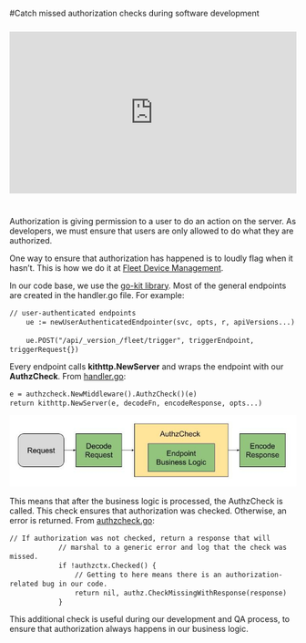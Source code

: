 #Catch missed authorization checks during software development

<div class="video-container" style="position: relative; width: 100%; padding-bottom: 56.25%; margin-top: 24px; margin-bottom: 40px;">
	<iframe class="video" style="position: absolute; top: 0; left: 0; width: 100%; height: 100%; border: 0;" src="https://www.youtube.com/embed/jbkPLQpzPtc?si=k1BUb98QWRT1V8fZ" allowfullscreen></iframe>
</div>

Authorization is giving permission to a user to do an action on the server. As developers, we must ensure that users are only allowed to do what they are authorized.

One way to ensure that authorization has happened is to loudly flag when it hasn’t. This is how we do it at [Fleet Device Management](https://www.linkedin.com/company/fleetdm/?lipi=urn%3Ali%3Apage%3Ad_flagship3_pulse_read%3BCaXkx0wxSNeQ8WfF5SZ17g%3D%3D).

In our code base, we use the [go-kit library](https://github.com/go-kit/kit). Most of the general endpoints are created in the handler.go file. For example:
```
// user-authenticated endpoints
	ue := newUserAuthenticatedEndpointer(svc, opts, r, apiVersions...)

	ue.POST("/api/_version_/fleet/trigger", triggerEndpoint, triggerRequest{})
```

Every endpoint calls **kithttp.NewServer** and wraps the endpoint with our **AuthzCheck**. From [handler.go](https://github.com/fleetdm/fleet/blob/36421bd5055d37a4c39a04e0f9bd96ad47951131/server/service/handler.go#L729):
```
e = authzcheck.NewMiddleware().AuthzCheck()(e)
return kithttp.NewServer(e, decodeFn, encodeResponse, opts...)
```
![Example check](../website/assets/images/articles/catch-missed-authorization-checks-during-software-development-720x179@2x.jpg
"Example check")

This means that after the business logic is processed, the AuthzCheck is called. This check ensures that authorization was checked. Otherwise, an error is returned. From [authzcheck.go](https://github.com/fleetdm/fleet/blob/36421bd5055d37a4c39a04e0f9bd96ad47951131/server/service/middleware/authzcheck/authzcheck.go#L51):
```
// If authorization was not checked, return a response that will
			// marshal to a generic error and log that the check was missed.
			if !authzctx.Checked() {
				// Getting to here means there is an authorization-related bug in our code.
				return nil, authz.CheckMissingWithResponse(response)
			}
```

This additional check is useful during our development and QA process, to ensure that authorization always happens in our business logic.


<meta name="articleTitle" value="Building an effective dashboard with Fleet's REST API, Flask, and Plotly: A step-by-step guide">
<meta name="authorFullName" value="Victor Lyuboslavsky">
<meta name="authorGitHubUsername" value="getvictor">
<meta name="category" value="guides">
<meta name="publishedOn" value="2023-04-12">
<meta name="description" value="How to perform authorization checks in a golang codebase for cybersecurity">
